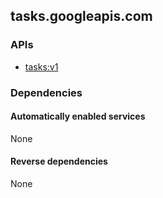 ## tasks.googleapis.com

### APIs

* [ tasks:v1 ]( https://tasks.googleapis.com/$discovery/rest?version=v1 )

### Dependencies

#### Automatically enabled services

None

#### Reverse dependencies

None
